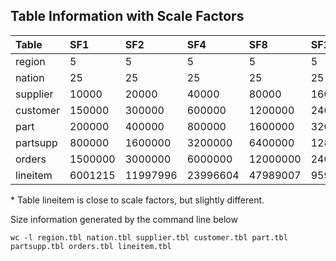 
## Table Information with Scale Factors

| Table    | SF1      | SF2       | SF4       | SF8       | SF16     | SF10     | Notes          |
| :------- | :------- | :-------  | :-------  | :-------- | :------- | :------- | :------------- |
| region   | 5        | 5         | 5         | 5         | 5        | 5        | same           |
| nation   | 25       | 25        | 25        | 25        | 25       | 25       | same           |
| supplier | 10000    | 20000     | 40000     | 80000     | 160000   | 100000   | proportional   |
| customer | 150000   | 300000    | 600000    | 1200000   | 2400000  | 1500000  | proportional   |
| part     | 200000   | 400000    | 800000    | 1600000   | 3200000  | 2000000  | proportional   |
| partsupp | 800000   | 1600000   | 3200000   | 6400000   | 12800000 | 8000000  | proportional   |
| orders   | 1500000  | 3000000   | 6000000   | 12000000  | 24000000 | 15000000 | proportional   |
| lineitem | 6001215  | 11997996  | 23996604  | 47989007  | 95988640 | 59986052 | proportional\* |

\* Table lineitem is close to scale factors, but slightly different.

Size information generated by the command line below

	wc -l region.tbl nation.tbl supplier.tbl customer.tbl part.tbl partsupp.tbl orders.tbl lineitem.tbl

